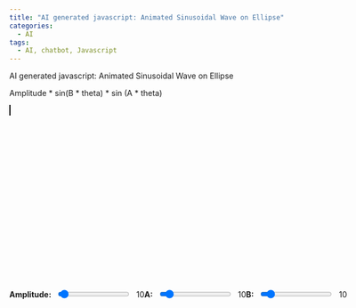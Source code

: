 ```yaml
---
title: "AI generated javascript: Animated Sinusoidal Wave on Ellipse"
categories:
  - AI
tags:
  - AI, chatbot, Javascript
---
```


AI generated javascript: Animated Sinusoidal Wave on Ellipse 

Amplitude * sin(B * theta) * sin (A * theta)

<style>
    canvas {
      border: 1px solid black;
    }
    .controls {
      display: flex;
      align-items: center;
      margin-top: 10px;
    }
    .label {
      margin-right: 10px;
      font-weight: bold;
    }
    .frequency-value, .dropdown {
      margin-left: 10px;
    }
</style>
<canvas id="ellipseCanvas" width="600" height="600"></canvas>
<!-- Controls -->
<div class="controls">
    <span class="label">Amplitude:</span>
    <input type="range" id="amplitudecontrol" min="1" max="300" value="10">
    <span id="amplitudevalue" class="frequency-value">10</span>
    <span class="label">A:</span>
    <input type="range" id="frequencyControlA" min="1" max="100" value="10">
    <span id="frequencyValueA" class="frequency-value">10</span>
    <span class="label">B:</span>
    <input type="range" id="frequencyControlB" min="1" max="100" value="10">
    <span id="frequencyValueB" class="frequency-value">10</span>
    
    <div class="dropdown">
      <label class="label">Color Gradient:</label>
      <select id="colorGradientSelector">
        <option value="blueToRed">Blue to Red</option>
        <option value="greenToPurple">Green to Purple</option>
        <option value="yellowToOrange">Yellow to Orange</option>
      </select>
    </div>
    
    <div class="dropdown">
      <label class="label">Background Color:</label>
      <input type="color" id="backgroundColorPicker" value="#FFFFFF">
    </div>
</div>

<script>
    const canvas = document.getElementById('ellipseCanvas');
    const ctx = canvas.getContext('2d');

    const majorAxis = 200; // Length of the major axis of the ellipse
    const minorAxis = 100; // Length of the minor axis of the ellipse
    let A = 10;  // Amplitude of the wave
    let B1 = 10;    // Frequency multiplier for the wave (initial value)
    let B2 = 10;    // Frequency multiplier for the wave (initial value)
    let phase = 0; // Initial phase for the animation

    let baseBgColor = "#FFFFFF"; // Base background color
    let currentBgColor = { r: 255, g: 255, b: 255 }; // Current background color that morphs

    // Define color gradients
    const gradients = {
      blueToRed: ["#0000FF", "#3333FF", "#6666FF", "#9999FF", "#FF9999", "#FF6666", "#FF3333", "#FF0000"],
      greenToPurple: ["#00FF00", "#33FF33", "#66FF66", "#99FF99", "#CC99FF", "#9966FF", "#6633FF", "#3300FF"],
      yellowToOrange: ["#FFFF00", "#FFCC00", "#FF9900", "#FF6600", "#FF3300", "#FF0033", "#CC0033", "#990033"],
    };
    let selectedGradient = gradients.blueToRed;

    // Center of the canvas
    const centerX = canvas.width / 2;
    const centerY = canvas.height / 2;

    // Convert hex color to RGB
    function hexToRgb(hex) {
      const bigint = parseInt(hex.slice(1), 16);
      return {
        r: (bigint >> 16) & 255,
        g: (bigint >> 8) & 255,
        b: bigint & 255
      };
    }

    // Morph the background color slightly
    function morphBackgroundColor() {
      const { r, g, b } = currentBgColor;

      currentBgColor = {
        r: Math.min(255, Math.max(0, r + (Math.random() - 0.5) * 10)),
        g: Math.min(255, Math.max(0, g + (Math.random() - 0.5) * 10)),
        b: Math.min(255, Math.max(0, b + (Math.random() - 0.5) * 10)),
      };
      ctx.fillStyle = `rgb(${Math.floor(currentBgColor.r)}, ${Math.floor(currentBgColor.g)}, ${Math.floor(currentBgColor.b)})`;
      ctx.fillRect(0, 0, canvas.width, canvas.height);
    }

    // Function to draw the sinusoidal wave along the ellipse

function drawWaveEllipse(major, minor, amplitude, frequencyA, frequencyB, phaseShift) {
  const steps = 360 * 10; // Number of points along the ellipse
  
  ctx.beginPath(); // Begin a new path for the curve
  for (let i = 0; i < steps; i++) {
    const angle = (i * Math.PI) / 180; // Convert degrees to radians

    // Calculate the elliptical position with sinusoidal radial displacement
    const r = amplitude * Math.sin(frequencyB * angle + phaseShift) * Math.sin(frequencyA * angle);
    const x = centerX + (major + r) * Math.cos(angle);
    const y = centerY + (minor + r) * Math.sin(angle);

    if (i === 0) {
      // Move to the starting point for the curve
      ctx.moveTo(x, y);
    } else {
      // Draw a line to the next point
      ctx.lineTo(x, y);
    }
  }

  ctx.closePath(); // Close the curve (optional for continuous shapes)
  ctx.strokeStyle = selectedGradient[selectedGradient.length - 1]; // Use the final color from the gradient
  ctx.stroke(); // Render the curve
}

    // Function to draw the entire scene with the waving ellipse
    function draw() {
      morphBackgroundColor(); // Apply the morphing background color
      ctx.clearRect(0, 0, canvas.width, canvas.height);
      ctx.lineWidth = 2;

      // Draw the sinusoidal wave ellipse with the current phase shift and gradient
      drawWaveEllipse(majorAxis, minorAxis, A, B1, B2, phase);
    }

    // Animation loop
    function animate() {
      phase += 0.1; // Increment phase for animation effect
      draw();
      requestAnimationFrame(animate); // Loop the animation
    }

    // Amplitude control
    const amplitudecontrol = document.getElementById('amplitudecontrol');
    const amplitudevalue = document.getElementById('amplitudevalue');

    // Frequency control
    const frequencyControlA = document.getElementById('frequencyControlA');
    const frequencyValueA = document.getElementById('frequencyValueA');

    const frequencyControlB = document.getElementById('frequencyControlB');
    const frequencyValueB = document.getElementById('frequencyValueB');

    // Event listener to update frequency and redraw on change
    amplitudecontrol.addEventListener('input', (event) => {
      A = parseInt(event.target.value, 10);
      amplitudevalue.textContent = A;
      draw();
    });

    // Event listener to update frequency and redraw on change
    frequencyControlA.addEventListener('input', (event) => {
      B1 = parseInt(event.target.value, 10);
      frequencyValueA.textContent = B1;
      draw();
    });

    frequencyControlB.addEventListener('input', (event) => {
      B2 = parseInt(event.target.value, 10);
      frequencyValueB.textContent = B2;
      draw();
    });

    // Color gradient selector
    const colorGradientSelector = document.getElementById('colorGradientSelector');
    colorGradientSelector.addEventListener('change', (event) => {
      selectedGradient = gradients[event.target.value];
      draw();
    });

    // Background color picker
    const backgroundColorPicker = document.getElementById('backgroundColorPicker');
    backgroundColorPicker.addEventListener('input', (event) => {
      baseBgColor = event.target.value;
      currentBgColor = hexToRgb(baseBgColor);
      draw();
    });

    // Start the animation
    animate();
</script>
